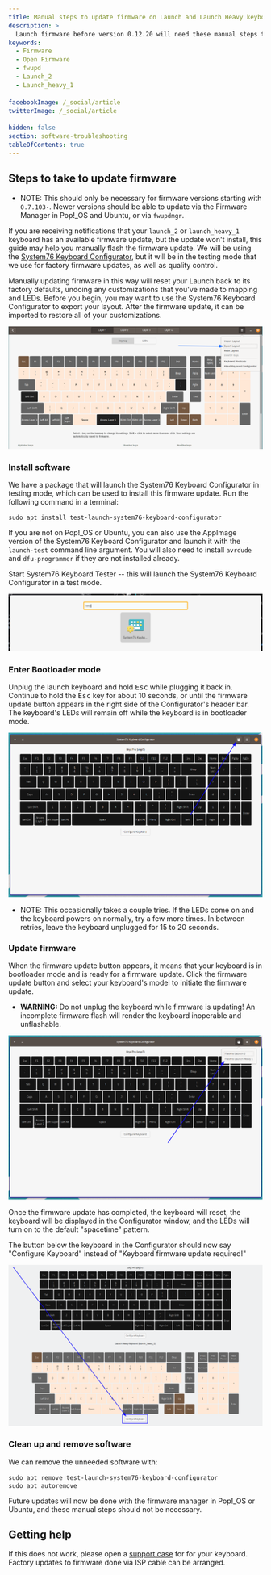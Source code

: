 ```yaml
---
title: Manual steps to update firmware on Launch and Launch Heavy keyboards
description: >
  Launch firmware before version 0.12.20 will need these manual steps to make sure they can reliably upgrade firmware with `fwupd`
keywords:
  - Firmware
  - Open Firmware
  - fwupd
  - Launch_2
  - Launch_heavy_1

facebookImage: /_social/article
twitterImage: /_social/article

hidden: false
section: software-troubleshooting
tableOfContents: true
---
```


## Steps to take to update firmware

* NOTE: This should only be necessary for firmware versions starting with `0.7.103-`. Newer versions should be able to update via the Firmware Manager in Pop!\_OS and Ubuntu, or via `fwupdmgr`.

If you are receiving notifications that your `launch_2` or `launch_heavy_1` keyboard has an available firmware update, but the update won't install, this guide may help you manually flash the firmware update. We will be using the [System76 Keyboard Configurator](https://github.com/pop-os/keyboard-configurator/), but it will be in the testing mode that we use for factory firmware updates, as well as quality control.

Manually updating firmware in this way will reset your Launch back to its factory defaults, undoing any customizations that you've made to mapping and LEDs. Before you begin, you may want to use the System76 Keyboard Configurator to export your layout. After the firmware update, it can be imported to restore all of your customizations.

![Exporting Layout in Keyboard Configurator](/images/launch_2-firmware-update/heavy-export-layout.png)

### Install software

We have a package that will launch the System76 Keyboard Configurator in testing mode, which can be used to install this firmware update. Run the following command in a terminal:

```
sudo apt install test-launch-system76-keyboard-configurator
```

If you are not on Pop!\_OS or Ubuntu, you can also use the AppImage version of the System76 Keyboard Configurator and launch it with the `--launch-test` command line argument. You will also need to install `avrdude` and `dfu-programmer` if they are not installed already.

Start System76 Keyboard Tester -- this will launch the System76 Keyboard Configurator in a test mode.

![System76-Tester](/images/launch_2-firmware-update/Launch-system76-keyboard-tester.png)

### Enter Bootloader mode

Unplug the launch keyboard and hold <kbd>Esc</kbd> while plugging it back in. Continue to hold the <kbd>Esc</kbd> key for about 10 seconds, or until the firmware update button appears in the right side of the Configurator's header bar. The keyboard's LEDs will remain off while the keyboard is in bootloader mode.

![System76-Tester-in-update-mode](/images/launch_2-firmware-update/Tester-in-firmware-update-mode.png)

* NOTE: This occasionally takes a couple tries. If the LEDs come on and the keyboard powers on normally, try a few more times. In between retries, leave the keyboard unplugged for 15 to 20 seconds.

### Update firmware

When the firmware update button appears, it means that your keyboard is in bootloader mode and is ready for a firmware update. Click the firmware update button and select your keyboard's model to initiate the firmware update.

* **WARNING:** Do not unplug the keyboard while firmware is updating! An incomplete firmware flash will render the keyboard inoperable and unflashable.

![System76-Tester-firmware-update](/images/launch_2-firmware-update/Tester-in-firmware-update-mode-menu.png)

Once the firmware update has completed, the keyboard will reset, the keyboard will be displayed in the Configurator window, and the LEDs will turn on to the default "spacetime" pattern.

The button below the keyboard in the Configurator should now say "Configure Keyboard" instead of "Keyboard firmware update required!"

![firmware-update-success](/images/launch_2-firmware-update/firmware-update-success.png)

### Clean up and remove software

We can remove the unneeded software with:

```
sudo apt remove test-launch-system76-keyboard-configurator
sudo apt autoremove
```

Future updates will now be done with the firmware manager in Pop!\_OS or Ubuntu, and these manual steps should not be necessary.

## Getting help

If this does not work, please open a [support case](https://support.system76.com/) for for your keyboard. Factory updates to firmware done via ISP cable can be arranged.
